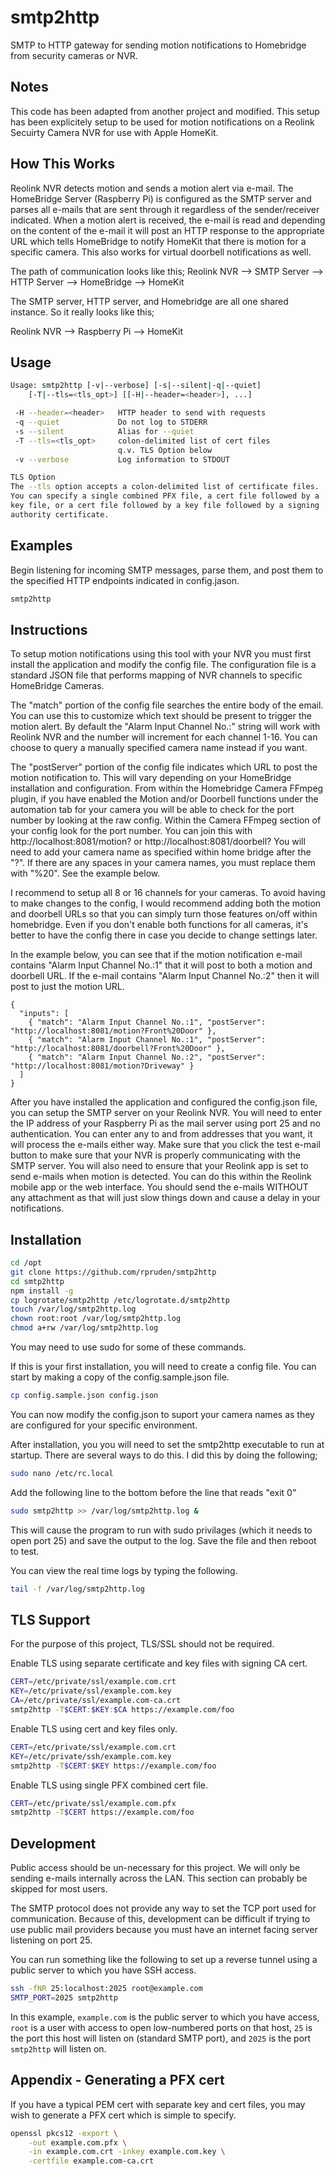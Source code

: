 # smtp2http
SMTP to HTTP gateway for sending motion notifications to Homebridge from security cameras or NVR.

Notes
-----
This code has been adapted from another project and modified. This setup has been explicitely setup to be used for motion notifications on a Reolink Secuirty Camera NVR for use with Apple HomeKit.

How This Works
-----
Reolink NVR detects motion and sends a motion alert via e-mail. The HomeBridge Server (Raspberry Pi) is configured as the SMTP server and parses all e-mails that are sent through it regardless of the sender/receiver indicated. When a motion alert is received, the e-mail is read and depending on the content of the e-mail it will post an HTTP response to the appropriate URL which tells HomeBridge to notify HomeKit that there is motion for a specific camera. This also works for virtual doorbell notifications as well.

The path of communication looks like this;
Reolink NVR --> SMTP Server --> HTTP Server --> HomeBridge --> HomeKit

The SMTP server, HTTP server, and Homebridge are all one shared instance. So it really looks like this;

Reolink NVR --> Raspberry Pi --> HomeKit

Usage
-----
```sh
Usage: smtp2http [-v|--verbose] [-s|--silent|-q|--quiet]
    [-T|--tls=<tls_opt>] [[-H|--header=<header>], ...]

 -H --header=<header>   HTTP header to send with requests
 -q --quiet             Do not log to STDERR
 -s --silent            Alias for --quiet
 -T --tls=<tls_opt>     colon-delimited list of cert files
                        q.v. TLS Option below
 -v --verbose           Log information to STDOUT

TLS Option
The --tls option accepts a colon-delimited list of certificate files.
You can specify a single combined PFX file, a cert file followed by a
key file, or a cert file followed by a key file followed by a signing
authority certificate.
```


Examples
--------
Begin listening for incoming SMTP messages, parse them, and post them to the
specified HTTP endpoints indicated in config.jason.
```sh
smtp2http
```

Instructions
--------
To setup motion notifications using this tool with your NVR you must first install the application and modify the config file. The configuration file is a standard JSON file that performs mapping of NVR channels to specific HomeBridge Cameras.

The "match" portion of the config file searches the entire body of the email. You can use this to customize which text should be present to trigger the motion alert. By default the "Alarm Input Channel No.:" string will work with Reolink NVR and the number will increment for each channel 1-16. You can choose to query a manually specified camera name instead if you want.

The "postServer" portion of the config file indicates which URL to post the motion notification to. This will vary depending on your HomeBridge installation and configuration. From within the Homebridge Camera FFmpeg plugin, if you have enabled the Motion and/or Doorbell functions under the automation tab for your camera you will be able to check for the port number by looking at the raw config. Within the Camera FFmpeg section of your config look for the port number. You can join this with http://localhost:8081/motion? or http://localhost:8081/doorbell? You will need to add your camera name as specified within home bridge after the "?". If there are any spaces in your camera names, you must replace them with "%20". See the example below.

I recommend to setup all 8 or 16 channels for your cameras. To avoid having to make changes to the config, I would recommend adding both the motion and doorbell URLs so that you can simply turn those features on/off within homebridge. Even if you don't enable both functions for all cameras, it's better to have the config there in case you decide to change settings later.

In the example below, you can see that if the motion notification e-mail contains "Alarm Input Channel No.:1" that it will post to both a motion and doorbell URL. If the e-mail contains "Alarm Input Channel No.:2" then it will post to just the motion URL.

```
{
  "inputs": [
    { "match": "Alarm Input Channel No.:1", "postServer": "http://localhost:8081/motion?Front%20Door" },
    { "match": "Alarm Input Channel No.:1", "postServer": "http://localhost:8081/doorbell?Front%20Door" },
    { "match": "Alarm Input Channel No.:2", "postServer": "http://localhost:8081/motion?Driveway" }
  ]
}
```

After you have installed the application and configured the config.json file, you can setup the SMTP server on your Reolink NVR. You will need to enter the IP address of your Raspberry Pi as the mail server using port 25 and no authentication. You can enter any to and from addresses that you want, it will process the e-mails either way. Make sure that you click the test e-mail button to make sure that your NVR is properly communicating with the SMTP server. You will also need to ensure that your Reolink app is set to send e-mails when motion is detected. You can do this within the Reolink mobile app or the web interface. You should send the e-mails WITHOUT any attachment as that will just slow things down and cause a delay in your notifications.

Installation
-------
```sh
cd /opt
git clone https://github.com/rpruden/smtp2http
cd smtp2http
npm install -g
cp logrotate/smtp2http /etc/logrotate.d/smtp2http
touch /var/log/smtp2http.log
chown root:root /var/log/smtp2http.log
chmod a+rw /var/log/smtp2http.log
```
You may need to use sudo for some of these commands. 

If this is your first installation, you will need to create a config file. You can start by making a copy of the config.sample.json file.
```sh
cp config.sample.json config.json
```
You can now modify the config.json to suport your camera names as they are configured for your specific environment.

After installation, you you will need to set the smtp2http executable to run at startup. There are several ways to do this. I did this by doing the following;

```sh
sudo nano /etc/rc.local
```

Add the following line to the bottom before the line that reads "exit 0"
```sh
sudo smtp2http >> /var/log/smtp2http.log &
```
This will cause the program to run with sudo privilages (which it needs to open port 25) and save the output to the log.
Save the file and then reboot to test.

You can view the real time logs by typing the following.
```sh
tail -f /var/log/smtp2http.log
```

TLS Support
-----------
For the purpose of this project, TLS/SSL should not be required.

Enable TLS using separate certificate and key files with signing CA cert.
```sh
CERT=/etc/private/ssl/example.com.crt
KEY=/etc/private/ssl/example.com.key
CA=/etc/private/ssl/example.com-ca.crt
smtp2http -T$CERT:$KEY:$CA https://example.com/foo
```

Enable TLS using cert and key files only.
```sh
CERT=/etc/private/ssl/example.com.crt
KEY=/etc/private/ssh/example.com.key
smtp2http -T$CERT:$KEY https://example.com/foo
```

Enable TLS using single PFX combined cert file.
```sh
CERT=/etc/private/ssl/example.com.pfx
smtp2http -T$CERT https://example.com/foo
```

Development
-----------
Public access should be un-necessary for this project. We will only be sending e-mails internally across the LAN. This section can probably be skipped for most users.

The SMTP protocol does not provide any way to set the TCP port used for
communication.  Because of this, development can be difficult if trying to
use public mail providers because you must have an internet facing server
listening on port 25.

You can run something like the following to set up a reverse tunnel using
a public server to which you have SSH access.

```sh
ssh -fNR 25:localhost:2025 root@example.com
SMTP_PORT=2025 smtp2http
```

In this example, `example.com` is the public server to which you have access,
`root` is a user with access to open low-numbered ports on that host, `25` is
the port this host will listen on (standard SMTP port), and `2025` is the port
`smtp2http` will listen on.

Appendix - Generating a PFX cert
--------------------------------
If you have a typical PEM cert with separate key and cert files, you may wish
to generate a PFX cert which is simple to specify.

```sh
openssl pkcs12 -export \
    -out example.com.pfx \
    -in example.com.crt -inkey example.com.key \
    -certfile example.com-ca.crt
```
